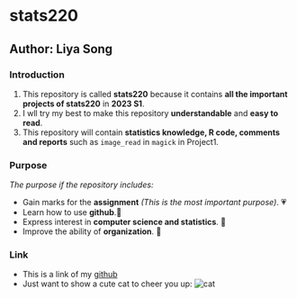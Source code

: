 # stats220
## Author: Liya Song

### Introduction
1. This repository is called **stats220** because it contains **all the important projects of stats220** in **2023 S1**.
2. I wll try my best to make this repository **understandable** and **easy to read**.
3. This repository will contain **statistics knowledge, R code, comments and reports** such as `image_read` in `magick` in Project1.

### Purpose
*The purpose if the repository includes:*
- Gain marks for the **assignment** *(This is the most important purpose)*. 💗
- Learn how to use **github**.💙
- Express interest in **computer science and statistics**. 💚
- Improve the ability of **organization**. 🌟

### Link
- This is a link of my [github](https://github.com/Liya-Song)
- Just want to show a cute cat to cheer you up:
![cat](https://media.tenor.com/f_saBHiUTz0AAAAM/cute-cat.gif)


